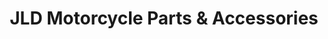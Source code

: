 ---
title: "JLD Motorcycle Parts & Accessories"
url: /kawit/jld-motorcycle-parts-and-accessories/
shop: motorcycle
---